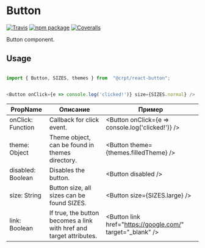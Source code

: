 # Button

[![Travis][build-badge]][build]
[![npm package][npm-badge]][npm]
[![Coveralls][coveralls-badge]][coveralls]

Button component.

## Usage

```javascript

import { Button, SIZES, themes } from  "@crpt/react-button";


<Button onClick={e => console.log('clicked!')} size={SIZES.normal} />

```

| PropName | Описание | Пример |
|---|---|---|
| onClick: Function | Callback for click event. | &lt;Button onClick={e => console.log('clicked!')} /> |
| theme: Object | Theme object, can be found in themes directory. | &lt;Button theme={themes.filledTheme} /> |
| disabled: Boolean | Disables the button. | &lt;Button disabled /> |
| size: String | Button size, all sizes can be found SIZES. | &lt;Button size={SIZES.large} /> |
| link: Boolean | If true, the button becomes a link with href and target attributes. | &lt;Button link href="https://google.com/" target="_blank" /> |

[build-badge]: https://img.shields.io/travis/user/repo/master.png?style=flat-square
[build]: https://travis-ci.org/user/repo

[npm-badge]: https://img.shields.io/npm/v/npm-package.png?style=flat-square
[npm]: https://www.npmjs.org/package/npm-package

[coveralls-badge]: https://img.shields.io/coveralls/user/repo/master.png?style=flat-square
[coveralls]: https://coveralls.io/github/user/repo
